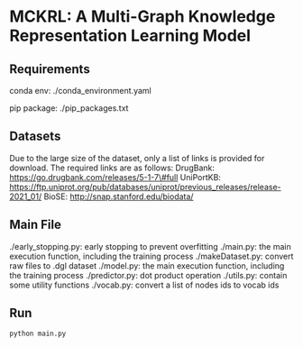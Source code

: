 # MCKRL: A Multi-Graph Knowledge Representation Learning Model

## Requirements
conda env: ./conda_environment.yaml

pip package: ./pip_packages.txt

## Datasets
Due to the large size of the dataset, only a list of links is provided for download. The required links are as follows:
DrugBank: https://go.drugbank.com/releases/5-1-7\#full
UniPortKB: https://ftp.uniprot.org/pub/databases/uniprot/previous_releases/release-2021_01/
BioSE: http://snap.stanford.edu/biodata/

## Main File
./early_stopping.py: early stopping to prevent overfitting
./main.py: the main execution function, including the training process
./makeDataset.py: convert raw files to .dgl dataset
./model.py: the main execution function, including the training process
./predictor.py: dot product operation
./utils.py: contain some utility functions
./vocab.py: convert a list of nodes ids to vocab ids

## Run
`python main.py`
